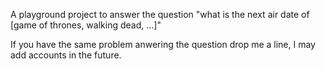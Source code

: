A playground project to answer the question "what is the next air date of [game of thrones, walking dead, ...]"


If you have the same problem anwering the question drop me a line, I may add accounts in the future.

